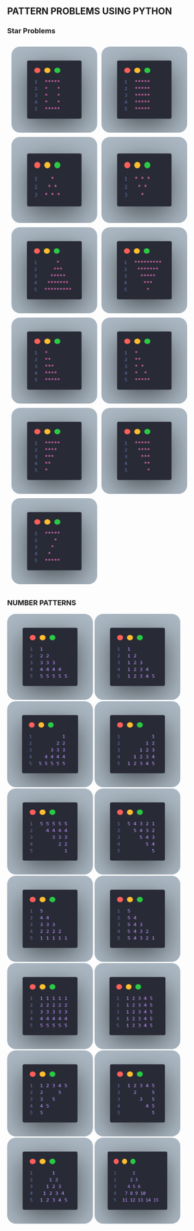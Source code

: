 <style>
    .images{
        display:flex;
        flex-wrap:wrap;
        gap:10px;
        padding: 10px;
    }
    img{
        height:200px;
        width:200px;
        border-radius: 20px;
    }
</style>

## PATTERN PROBLEMS USING PYTHON

### Star Problems

<div class="images">
    <img src = "./images/star/box.png" alt="BOX"/>
    <img src = "./images/star/square.png" alt="SQUARE"/>
    <img src = "./images/star/equilateral_triangle.png" alt="EQIULATERAL TRIANGLE"/>
    <img src = "./images/star/inverse_equilateral_triangle.png" alt="INVERSE EQUILATERAL TRIANGLE"/>
    <img src = "./images/star/isosceles.png" alt="ISOSCELES TRIANGLE"/>
    <img src = "./images/star/inverse_isosceles.png" alt="INVERSE ISOSCELES TRIANGLE"/>
    <img src = "./images/star/triangle.png" alt="TRIANGLE"/>
    <img src = "./images/star/triangle_border.png" alt="TRIANGLE BORDER"/>
    <img src = "./images/star/inverse_triangle.png" alt="INVERSE TRIANGLE"/>
    <img src = "./images/star/reverse_inverse_triangle.png" alt="REVERSE INVERSE TRIANGLE"/>
    <img src = "./images/star/z.png" alt="Z"/>
</div>

### NUMBER PATTERNS

<div>
    <img src="./images/number/triangle_row.png" alt="TRIANGLE SAME NUMBERS IN A ROW" />
    <img src="./images/number/triangle_column.png" alt="TRIANGLE SAME NUMBERS IN A COLUMN" />
    <img src="./images/number/reverse_triangle_row.png" alt="REVERSE TRIANGLE SAME NUMBERS IN A ROW" />
    <img src="./images/number/reverse_triangle_column.png" alt="REVERSE SAME NUMBERS IN A COLUMN" />
    <img src="./images/number/inverse_reverse_row.png" alt="INVERSE REVERSE SAME NUMBERS IN A ROW" />
    <img src="./images/number/inverse_reverse_column.png" alt="INVERSE REVERSE SAME NUMBERS IN A COLUMN" />
    <img src="./images/number/inverse_triangle_row.png" alt ="INVERSE SAME NUMBERS IN A ROW" />
    <img src="./images/number/inverse_triangle_column.png" alt="INVERSE SAME NUMBERS IN A COLUMN" />
    <img src="./images/number/square_row.png" alt="SQUARE ROW" />
    <img src="./images/number/square_column.png" alt="SQUARE COLUMN" />
    <img src="./images/number/triangle_border.png" alt="TRIANGLE BORDER" />
    <img src="./images/number/reverse_triangle_border.png" alt="REVERSE TRIANGLE BORDER" />
    <img src="./images/number/equilateral.png" alt="EQUILATERAL" />
    <img src="./images/number/equilateral_increment.png" alt="EQUILATERAL" />
</div>
